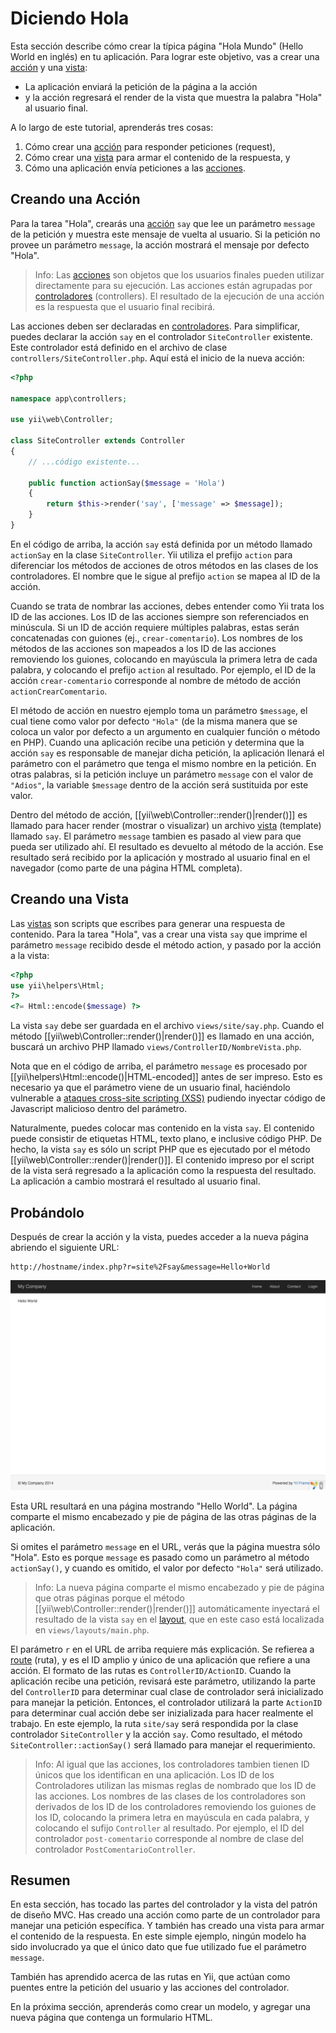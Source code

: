 Diciendo Hola
=============

Esta sección describe cómo crear la típica página "Hola Mundo" (Hello World en inglés) en tu aplicación.
Para lograr este objetivo, vas a crear una [acción](structure-controllers.md#creating-actions) y 
una [vista](structure-views.md):

* La aplicación enviará la petición de la página a la acción
* y la acción regresará el render de la vista que muestra la palabra "Hola" al usuario final.

A lo largo de este tutorial, aprenderás tres cosas:

1. Cómo crear una [acción](structure-controllers.md) para responder peticiones (request),
2. Cómo crear una [vista](structure-views.md) para armar el contenido de la respuesta, y
3. Cómo una aplicación envía peticiones a las [acciones](structure-controllers.md#creating-actions).


Creando una Acción <span id="creating-action"></span>
------------------

Para la tarea "Hola", crearás una [acción](structure-controllers.md#creating-actions) `say` que lee
un parámetro `message` de la petición y muestra este mensaje de vuelta al usuario. Si la petición
no provee un parámetro `message`, la acción mostrará el mensaje por defecto "Hola".

> Info: Las [acciones](structure-controllers.md#creating-actions) son objetos que los usuarios finales pueden utilizar directamente para
  su ejecución. Las acciones están agrupadas por [controladores](structure-controllers.md) (controllers). El resultado de la ejecución de
  una acción es la respuesta que el usuario final recibirá.

Las acciones deben ser declaradas en [controladores](structure-controllers.md). Para simplificar, puedes
declarar la acción `say` en el controlador `SiteController` existente. Este controlador está definido
en el archivo de clase `controllers/SiteController.php`. Aquí está el inicio de la nueva acción:

```php
<?php

namespace app\controllers;

use yii\web\Controller;

class SiteController extends Controller
{
    // ...código existente...

    public function actionSay($message = 'Hola')
    {
        return $this->render('say', ['message' => $message]);
    }
}
```

En el código de arriba, la acción `say` está definida por un método llamado `actionSay` en la clase `SiteController`.
Yii utiliza el prefijo `action` para diferenciar los métodos de acciones de otros métodos en las clases de los controladores.
El nombre que le sigue al prefijo `action` se mapea al ID de la acción.

Cuando se trata de nombrar las acciones, debes entender como Yii trata los ID de las acciones. Los ID de las acciones siempre son 
referenciados en minúscula. Si un ID de acción requiere múltiples palabras, estas serán concatenadas con guiones
(ej., `crear-comentario`). Los nombres de los métodos de las acciones son mapeados a los ID de las acciones 
removiendo los guiones, colocando en mayúscula la primera letra de cada palabra, y colocando el prefijo `action` al resultado. Por ejemplo,
el ID de la acción `crear-comentario` corresponde al nombre de método de acción `actionCrearComentario`.

El método de acción en nuestro ejemplo toma un parámetro `$message`, el cual tiene como valor por defecto `"Hola"` (de la misma manera 
que se coloca un valor por defecto a un argumento en cualquier función o método en PHP). Cuando una aplicación 
recibe una petición y determina que la acción `say` es responsable de manejar dicha petición, la aplicación llenará 
el parámetro con el parámetro que tenga el mismo nombre en la petición. En otras palabras, si la petición incluye un 
parámetro `message` con el valor de `"Adios"`, la variable `$message` dentro de la acción será sustituida por este valor.

Dentro del método de acción, [[yii\web\Controller::render()|render()]] es llamado para hacer render (mostrar o visualizar) un 
archivo [vista](structure-views.md) (template) llamado `say`. El parámetro `message` tambien es pasado al  view para que pueda ser utilizado ahí. 
El resultado es devuelto al método de la acción. Ese resultado será recibido por la aplicación y mostrado al usuario final en el
navegador (como parte de una página HTML completa).


Creando una Vista <span id="creating-view"></span>
-----------------

Las [vistas](structure-views.md) son scripts que escribes para generar una respuesta de contenido.
Para la tarea "Hola", vas a crear una vista `say` que imprime el parámetro `message` recibido desde el método action, y pasado por la acción a la vista:

```php
<?php
use yii\helpers\Html;
?>
<?= Html::encode($message) ?>
```

La vista `say` debe ser guardada en el archivo `views/site/say.php`. Cuando el método [[yii\web\Controller::render()|render()]]
es llamado en una acción, buscará un archivo PHP llamado `views/ControllerID/NombreVista.php`.

Nota que en el código de arriba, el parámetro `message` es procesado por [[yii\helpers\Html::encode()|HTML-encoded]]
antes de ser impreso. Esto es necesario ya que el parámetro viene de un usuario final, haciéndolo vulnerable a 
[ataques cross-site scripting (XSS)](http://es.wikipedia.org/wiki/Cross-site_scripting) pudiendo inyectar código de Javascript malicioso dentro del parámetro.

Naturalmente, puedes colocar mas contenido en la vista `say`. El contenido puede consistir de etiquetas HTML, texto plano, e inclusive código PHP.
De hecho, la vista `say` es sólo un script PHP que es ejecutado por el método [[yii\web\Controller::render()|render()]].
El contenido impreso por el script de la vista será regresado a la aplicación como la respuesta del resultado. La aplicación a cambio mostrará el resultado al usuario final.


Probándolo <span id="trying-it-out"></span>
----------

Después de crear la acción y la vista, puedes acceder a la nueva página abriendo el siguiente URL:

```
http://hostname/index.php?r=site%2Fsay&message=Hello+World
```

![Hello World](images/start-hello-world.png)

Esta URL resultará en una página mostrando "Hello World". La página comparte el mismo encabezado y pie de página de las otras páginas de la aplicación. 

Si omites el parámetro `message` en el URL, verás que la página muestra sólo "Hola". Esto es porque `message` es pasado como un parámetro al método `actionSay()`, 
y cuando es omitido, el valor por defecto `"Hola"` será utilizado.

> Info: La nueva página comparte el mismo encabezado y pie de página que otras páginas porque el método [[yii\web\Controller::render()|render()]]
  automáticamente inyectará el resultado de la vista `say` en el [layout](structure-views.md#layouts), que en este 
  caso está localizada en `views/layouts/main.php`.

El parámetro `r` en el URL de arriba requiere más explicación. Se refierea a [route](runtime-routing.md) (ruta), y es el ID amplio y único de una aplicación
que refiere a una acción. El formato de las rutas es `ControllerID/ActionID`. Cuando la aplicación recibe una petición, revisará este parámetro,
utilizando la parte del `ControllerID` para determinar cual clase de controlador será inicializado para manejar la petición. Entonces, el controlador utilizará
la parte `ActionID` para determinar cual acción debe ser inizializada para hacer realmente el trabajo. 
En este ejemplo, la ruta  `site/say` será respondida por la clase controlador `SiteController` y la acción `say`. Como resultado, 
el método `SiteController::actionSay()` será llamado para manejar el requerimiento.

> Info: Al igual que las acciones, los controladores tambien tienen ID únicos que los identifican en una aplicación.
  Los ID de los Controladores utilizan las mismas reglas de nombrado que los ID de las acciones. Los nombres de las clases de los controladores son derivados de los ID de los controladores removiendo los guiones de los ID, colocando la primera letra en mayúscula en cada palabra, y colocando el sufijo `Controller` al resultado. Por ejemplo, el ID del controlador `post-comentario` corresponde
  al nombre de clase del controlador `PostComentarioController`.


Resumen <span id="summary"></span>
-------

En esta sección, has tocado las partes del controlador y la vista del patrón de diseño MVC.
Has creado una acción como parte de un controlador para manejar una petición específica. Y también has creado una vista para armar el contenido de la respuesta. 
En este simple ejemplo, ningún modelo ha sido involucrado ya que el único dato que fue utilizado fue el parámetro `message`.

También has aprendido acerca de las rutas en Yii, que actúan como puentes entre la petición del usuario y las acciones del controlador.

En la próxima sección, aprenderás como crear un modelo, y agregar una nueva página que contenga un formulario HTML.
